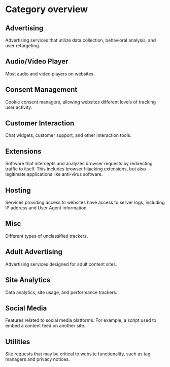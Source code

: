 # Category overview

## Advertising

Advertising services that utilize data collection, behavioral analysis, and user retargeting.

## Audio/Video Player

Most audio and video players on websites.

## Consent Management

Cookie consent managers, allowing websites different levels of tracking user activity.

## Customer Interaction

Chat widgets, customer support, and other interaction tools.

## Extensions

Software that intercepts and analyzes browser requests by redirecting traffic to itself. This includes browser hijacking extensions, but also legitimate applications like anti-virus software.

## Hosting

Services providing access to websites have access to server logs, including IP address and User Agent information.

## Misc

Different types of unclassified trackers.

## Adult Advertising

Advertising services designed for adult content sites.

## Site Analytics

Data analytics, site usage, and performance trackers.

## Social Media

Features related to social media platforms. For example, a script used to embed a content feed on another site.

## Utilities

Site requests that may be critical to website functionality, such as tag managers and privacy notices.

